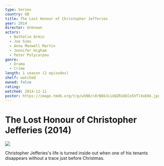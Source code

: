 ```yaml
---
type: Series
country: GB
title: The Lost Honour of Christopher Jefferies
year: 2014
director: Unknown
actors:
  - Nathalie Armin
  - Joe Sims
  - Anna Maxwell Martin
  - Jennifer Higham
  - Peter Polycarpou
genre:
  - Drama
  - Crime
length: 1 season (2 episodes)
shelf: watched
owned: false
rating:
watched: 2014-12-11
poster: https://image.tmdb.org/t/p/w500/c8rB8k3iiUQZRi6ECo5VTlXoE6k.jpg
---
```


# The Lost Honour of Christopher Jefferies (2014)

![](https://image.tmdb.org/t/p/w500/c8rB8k3iiUQZRi6ECo5VTlXoE6k.jpg)

Christopher Jefferies's life is turned inside out when one of his tenants disappears without a trace just before Christmas.